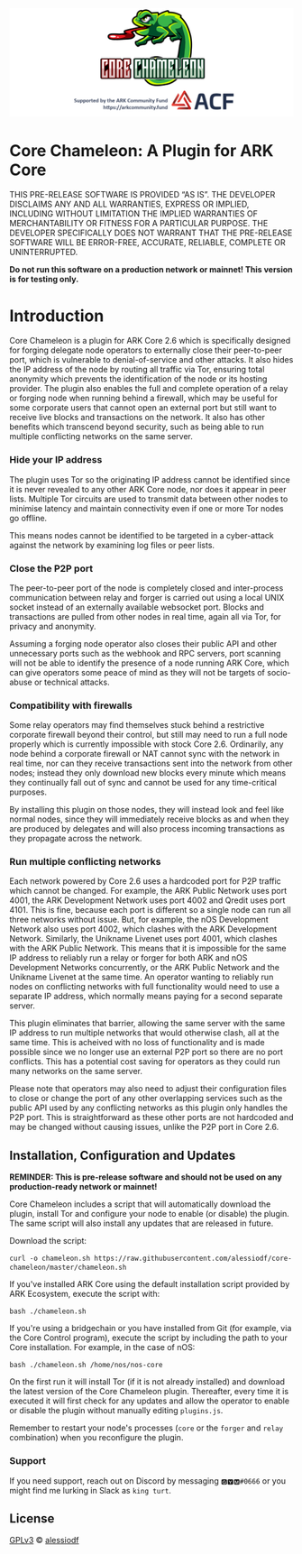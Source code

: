 ![Core Chameleon](https://raw.githubusercontent.com/alessiodf/core-chameleon/master/banner.png)

# Core Chameleon: A Plugin for ARK Core

THIS PRE-RELEASE SOFTWARE IS PROVIDED “AS IS”. THE DEVELOPER DISCLAIMS ANY AND ALL WARRANTIES, EXPRESS OR IMPLIED, INCLUDING WITHOUT LIMITATION THE IMPLIED WARRANTIES OF MERCHANTABILITY OR FITNESS FOR A PARTICULAR PURPOSE. THE DEVELOPER SPECIFICALLY DOES NOT WARRANT THAT THE PRE-RELEASE SOFTWARE WILL BE ERROR-FREE, ACCURATE, RELIABLE, COMPLETE OR UNINTERRUPTED.

**Do not run this software on a production network or mainnet! This version is for testing only.**

# Introduction

Core Chameleon is a plugin for ARK Core 2.6 which is specifically designed for forging delegate node operators to externally close their peer-to-peer port, which is vulnerable to denial-of-service and other attacks. It also hides the IP address of the node by routing all traffic via Tor, ensuring total anonymity which prevents the identification of the node or its hosting provider. The plugin also enables the full and complete operation of a relay or forging node when running behind a firewall, which may be useful for some corporate users that cannot open an external port but still want to receive live blocks and transactions on the network. It also has other benefits which transcend beyond security, such as being able to run multiple conflicting networks on the same server.

### Hide your IP address

The plugin uses Tor so the originating IP address cannot be identified since it is never revealed to any other ARK Core node, nor does it appear in peer lists. Multiple Tor circuits are used to transmit data between other nodes to minimise latency and maintain connectivity even if one or more Tor nodes go offline.

This means nodes cannot be identified to be targeted in a cyber-attack against the network by examining log files or peer lists.

### Close the P2P port

The peer-to-peer port of the node is completely closed and inter-process communication between relay and forger is carried out using a local UNIX socket instead of an externally available websocket port. Blocks and transactions are pulled from other nodes in real time, again all via Tor, for privacy and anonymity.

Assuming a forging node operator also closes their public API and other unnecessary ports such as the webhook and RPC servers, port scanning will not be able to identify the presence of a node running ARK Core, which can give operators some peace of mind as they will not be targets of socio-abuse or technical attacks.

### Compatibility with firewalls

Some relay operators may find themselves stuck behind a restrictive corporate firewall beyond their control, but still may need to run a full node properly which is currently impossible with stock Core 2.6. Ordinarily, any node behind a corporate firewall or NAT cannot sync with the network in real time, nor can they receive transactions sent into the network from other nodes; instead they only download new blocks every minute which means they continually fall out of sync and cannot be used for any time-critical purposes.

By installing this plugin on those nodes, they will instead look and feel like normal nodes, since they will immediately receive blocks as and when they are produced by delegates and will also process incoming transactions as they propagate across the network.

### Run multiple conflicting networks

Each network powered by Core 2.6 uses a hardcoded port for P2P traffic which cannot be changed. For example, the ARK Public Network uses port 4001, the ARK Development Network uses port 4002 and Qredit uses port 4101. This is fine, because each port is different so a single node can run all three networks without issue. But, for example, the nOS Development Network also uses port 4002, which clashes with the ARK Development Network. Similarly, the Unikname Livenet uses port 4001, which clashes with the ARK Public Network. This means that it is impossible for the same IP address to reliably run a relay or forger for both ARK and nOS Development Networks concurrently, or the ARK Public Network and the Unikname Livenet at the same time. An operator wanting to reliably run nodes on conflicting networks with full functionality would need to use a separate IP address, which normally means paying for a second separate server.

This plugin eliminates that barrier, allowing the same server with the same IP address to run multiple networks that would otherwise clash, all at the same time. This is acheived with no loss of functionality and is made possible since we no longer use an external P2P port so there are no port conflicts. This has a potential cost saving for operators as they could run many networks on the same server.

Please note that operators may also need to adjust their configuration files to close or change the port of any other overlapping services such as the public API used by any conflicting networks as this plugin only handles the P2P port. This is straightforward as these other ports are not hardcoded and may be changed without causing issues, unlike the P2P port in Core 2.6.

## Installation, Configuration and Updates

**REMINDER: This is pre-release software and should not be used on any production-ready network or mainnet!**

Core Chameleon includes a script that will automatically download the plugin, install Tor and configure your node to enable (or disable) the plugin. The same script will also install any updates that are released in future.

Download the script:

```
curl -o chameleon.sh https://raw.githubusercontent.com/alessiodf/core-chameleon/master/chameleon.sh
```

If you've installed ARK Core using the default installation script provided by ARK Ecosystem, execute the script with:
```
bash ./chameleon.sh
```

If you're using a bridgechain or you have installed from Git (for example, via the Core Control program), execute the script by including the path to your Core installation. For example, in the case of nOS:
```
bash ./chameleon.sh /home/nos/nos-core
```

On the first run it will install Tor (if it is not already installed) and download the latest version of the Core Chameleon plugin. Thereafter, every time it is executed it will first check for any updates and allow the operator to enable or disable the plugin without manually editing `plugins.js`.

Remember to restart your node's processes (`core` or the `forger` and `relay` combination) when you reconfigure the plugin.

### Support

If you need support, reach out on Discord by messaging `🅶🆈🅼#0666` or you might find me lurking in Slack as `king turt`.
## License

[GPLv3](LICENSE) © [alessiodf](https://github.com/alessiodf/)
